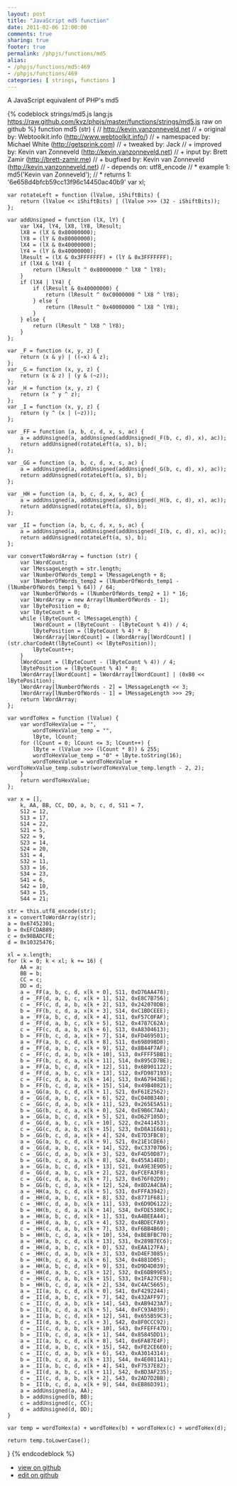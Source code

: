 ```yaml
---
layout: post
title: "JavaScript md5 function"
date: 2011-02-06 12:00:00
comments: true
sharing: true
footer: true
permalink: /phpjs/functions/md5
alias:
- /phpjs/functions/md5:469
- /phpjs/functions/469
categories: [ strings, functions ]
---
```

A JavaScript equivalent of PHP's md5
<!-- more -->
{% codeblock strings/md5.js lang:js https://raw.github.com/kvz/phpjs/master/functions/strings/md5.js raw on github %}
function md5 (str) {
    // http://kevin.vanzonneveld.net
    // +   original by: Webtoolkit.info (http://www.webtoolkit.info/)
    // + namespaced by: Michael White (http://getsprink.com)
    // +    tweaked by: Jack
    // +   improved by: Kevin van Zonneveld (http://kevin.vanzonneveld.net)
    // +      input by: Brett Zamir (http://brett-zamir.me)
    // +   bugfixed by: Kevin van Zonneveld (http://kevin.vanzonneveld.net)
    // -    depends on: utf8_encode
    // *     example 1: md5('Kevin van Zonneveld');
    // *     returns 1: '6e658d4bfcb59cc13f96c14450ac40b9'
    var xl;

    var rotateLeft = function (lValue, iShiftBits) {
        return (lValue << iShiftBits) | (lValue >>> (32 - iShiftBits));
    };

    var addUnsigned = function (lX, lY) {
        var lX4, lY4, lX8, lY8, lResult;
        lX8 = (lX & 0x80000000);
        lY8 = (lY & 0x80000000);
        lX4 = (lX & 0x40000000);
        lY4 = (lY & 0x40000000);
        lResult = (lX & 0x3FFFFFFF) + (lY & 0x3FFFFFFF);
        if (lX4 & lY4) {
            return (lResult ^ 0x80000000 ^ lX8 ^ lY8);
        }
        if (lX4 | lY4) {
            if (lResult & 0x40000000) {
                return (lResult ^ 0xC0000000 ^ lX8 ^ lY8);
            } else {
                return (lResult ^ 0x40000000 ^ lX8 ^ lY8);
            }
        } else {
            return (lResult ^ lX8 ^ lY8);
        }
    };

    var _F = function (x, y, z) {
        return (x & y) | ((~x) & z);
    };
    var _G = function (x, y, z) {
        return (x & z) | (y & (~z));
    };
    var _H = function (x, y, z) {
        return (x ^ y ^ z);
    };
    var _I = function (x, y, z) {
        return (y ^ (x | (~z)));
    };

    var _FF = function (a, b, c, d, x, s, ac) {
        a = addUnsigned(a, addUnsigned(addUnsigned(_F(b, c, d), x), ac));
        return addUnsigned(rotateLeft(a, s), b);
    };

    var _GG = function (a, b, c, d, x, s, ac) {
        a = addUnsigned(a, addUnsigned(addUnsigned(_G(b, c, d), x), ac));
        return addUnsigned(rotateLeft(a, s), b);
    };

    var _HH = function (a, b, c, d, x, s, ac) {
        a = addUnsigned(a, addUnsigned(addUnsigned(_H(b, c, d), x), ac));
        return addUnsigned(rotateLeft(a, s), b);
    };

    var _II = function (a, b, c, d, x, s, ac) {
        a = addUnsigned(a, addUnsigned(addUnsigned(_I(b, c, d), x), ac));
        return addUnsigned(rotateLeft(a, s), b);
    };

    var convertToWordArray = function (str) {
        var lWordCount;
        var lMessageLength = str.length;
        var lNumberOfWords_temp1 = lMessageLength + 8;
        var lNumberOfWords_temp2 = (lNumberOfWords_temp1 - (lNumberOfWords_temp1 % 64)) / 64;
        var lNumberOfWords = (lNumberOfWords_temp2 + 1) * 16;
        var lWordArray = new Array(lNumberOfWords - 1);
        var lBytePosition = 0;
        var lByteCount = 0;
        while (lByteCount < lMessageLength) {
            lWordCount = (lByteCount - (lByteCount % 4)) / 4;
            lBytePosition = (lByteCount % 4) * 8;
            lWordArray[lWordCount] = (lWordArray[lWordCount] | (str.charCodeAt(lByteCount) << lBytePosition));
            lByteCount++;
        }
        lWordCount = (lByteCount - (lByteCount % 4)) / 4;
        lBytePosition = (lByteCount % 4) * 8;
        lWordArray[lWordCount] = lWordArray[lWordCount] | (0x80 << lBytePosition);
        lWordArray[lNumberOfWords - 2] = lMessageLength << 3;
        lWordArray[lNumberOfWords - 1] = lMessageLength >>> 29;
        return lWordArray;
    };

    var wordToHex = function (lValue) {
        var wordToHexValue = "",
            wordToHexValue_temp = "",
            lByte, lCount;
        for (lCount = 0; lCount <= 3; lCount++) {
            lByte = (lValue >>> (lCount * 8)) & 255;
            wordToHexValue_temp = "0" + lByte.toString(16);
            wordToHexValue = wordToHexValue + wordToHexValue_temp.substr(wordToHexValue_temp.length - 2, 2);
        }
        return wordToHexValue;
    };

    var x = [],
        k, AA, BB, CC, DD, a, b, c, d, S11 = 7,
        S12 = 12,
        S13 = 17,
        S14 = 22,
        S21 = 5,
        S22 = 9,
        S23 = 14,
        S24 = 20,
        S31 = 4,
        S32 = 11,
        S33 = 16,
        S34 = 23,
        S41 = 6,
        S42 = 10,
        S43 = 15,
        S44 = 21;

    str = this.utf8_encode(str);
    x = convertToWordArray(str);
    a = 0x67452301;
    b = 0xEFCDAB89;
    c = 0x98BADCFE;
    d = 0x10325476;

    xl = x.length;
    for (k = 0; k < xl; k += 16) {
        AA = a;
        BB = b;
        CC = c;
        DD = d;
        a = _FF(a, b, c, d, x[k + 0], S11, 0xD76AA478);
        d = _FF(d, a, b, c, x[k + 1], S12, 0xE8C7B756);
        c = _FF(c, d, a, b, x[k + 2], S13, 0x242070DB);
        b = _FF(b, c, d, a, x[k + 3], S14, 0xC1BDCEEE);
        a = _FF(a, b, c, d, x[k + 4], S11, 0xF57C0FAF);
        d = _FF(d, a, b, c, x[k + 5], S12, 0x4787C62A);
        c = _FF(c, d, a, b, x[k + 6], S13, 0xA8304613);
        b = _FF(b, c, d, a, x[k + 7], S14, 0xFD469501);
        a = _FF(a, b, c, d, x[k + 8], S11, 0x698098D8);
        d = _FF(d, a, b, c, x[k + 9], S12, 0x8B44F7AF);
        c = _FF(c, d, a, b, x[k + 10], S13, 0xFFFF5BB1);
        b = _FF(b, c, d, a, x[k + 11], S14, 0x895CD7BE);
        a = _FF(a, b, c, d, x[k + 12], S11, 0x6B901122);
        d = _FF(d, a, b, c, x[k + 13], S12, 0xFD987193);
        c = _FF(c, d, a, b, x[k + 14], S13, 0xA679438E);
        b = _FF(b, c, d, a, x[k + 15], S14, 0x49B40821);
        a = _GG(a, b, c, d, x[k + 1], S21, 0xF61E2562);
        d = _GG(d, a, b, c, x[k + 6], S22, 0xC040B340);
        c = _GG(c, d, a, b, x[k + 11], S23, 0x265E5A51);
        b = _GG(b, c, d, a, x[k + 0], S24, 0xE9B6C7AA);
        a = _GG(a, b, c, d, x[k + 5], S21, 0xD62F105D);
        d = _GG(d, a, b, c, x[k + 10], S22, 0x2441453);
        c = _GG(c, d, a, b, x[k + 15], S23, 0xD8A1E681);
        b = _GG(b, c, d, a, x[k + 4], S24, 0xE7D3FBC8);
        a = _GG(a, b, c, d, x[k + 9], S21, 0x21E1CDE6);
        d = _GG(d, a, b, c, x[k + 14], S22, 0xC33707D6);
        c = _GG(c, d, a, b, x[k + 3], S23, 0xF4D50D87);
        b = _GG(b, c, d, a, x[k + 8], S24, 0x455A14ED);
        a = _GG(a, b, c, d, x[k + 13], S21, 0xA9E3E905);
        d = _GG(d, a, b, c, x[k + 2], S22, 0xFCEFA3F8);
        c = _GG(c, d, a, b, x[k + 7], S23, 0x676F02D9);
        b = _GG(b, c, d, a, x[k + 12], S24, 0x8D2A4C8A);
        a = _HH(a, b, c, d, x[k + 5], S31, 0xFFFA3942);
        d = _HH(d, a, b, c, x[k + 8], S32, 0x8771F681);
        c = _HH(c, d, a, b, x[k + 11], S33, 0x6D9D6122);
        b = _HH(b, c, d, a, x[k + 14], S34, 0xFDE5380C);
        a = _HH(a, b, c, d, x[k + 1], S31, 0xA4BEEA44);
        d = _HH(d, a, b, c, x[k + 4], S32, 0x4BDECFA9);
        c = _HH(c, d, a, b, x[k + 7], S33, 0xF6BB4B60);
        b = _HH(b, c, d, a, x[k + 10], S34, 0xBEBFBC70);
        a = _HH(a, b, c, d, x[k + 13], S31, 0x289B7EC6);
        d = _HH(d, a, b, c, x[k + 0], S32, 0xEAA127FA);
        c = _HH(c, d, a, b, x[k + 3], S33, 0xD4EF3085);
        b = _HH(b, c, d, a, x[k + 6], S34, 0x4881D05);
        a = _HH(a, b, c, d, x[k + 9], S31, 0xD9D4D039);
        d = _HH(d, a, b, c, x[k + 12], S32, 0xE6DB99E5);
        c = _HH(c, d, a, b, x[k + 15], S33, 0x1FA27CF8);
        b = _HH(b, c, d, a, x[k + 2], S34, 0xC4AC5665);
        a = _II(a, b, c, d, x[k + 0], S41, 0xF4292244);
        d = _II(d, a, b, c, x[k + 7], S42, 0x432AFF97);
        c = _II(c, d, a, b, x[k + 14], S43, 0xAB9423A7);
        b = _II(b, c, d, a, x[k + 5], S44, 0xFC93A039);
        a = _II(a, b, c, d, x[k + 12], S41, 0x655B59C3);
        d = _II(d, a, b, c, x[k + 3], S42, 0x8F0CCC92);
        c = _II(c, d, a, b, x[k + 10], S43, 0xFFEFF47D);
        b = _II(b, c, d, a, x[k + 1], S44, 0x85845DD1);
        a = _II(a, b, c, d, x[k + 8], S41, 0x6FA87E4F);
        d = _II(d, a, b, c, x[k + 15], S42, 0xFE2CE6E0);
        c = _II(c, d, a, b, x[k + 6], S43, 0xA3014314);
        b = _II(b, c, d, a, x[k + 13], S44, 0x4E0811A1);
        a = _II(a, b, c, d, x[k + 4], S41, 0xF7537E82);
        d = _II(d, a, b, c, x[k + 11], S42, 0xBD3AF235);
        c = _II(c, d, a, b, x[k + 2], S43, 0x2AD7D2BB);
        b = _II(b, c, d, a, x[k + 9], S44, 0xEB86D391);
        a = addUnsigned(a, AA);
        b = addUnsigned(b, BB);
        c = addUnsigned(c, CC);
        d = addUnsigned(d, DD);
    }

    var temp = wordToHex(a) + wordToHex(b) + wordToHex(c) + wordToHex(d);

    return temp.toLowerCase();
}
{% endcodeblock %}
<ul>
 <li><a href="https://github.com/kvz/phpjs/blob/master/functions/strings/md5.js">view on github</a></li>
 <li><a href="https://github.com/kvz/phpjs/edit/master/functions/strings/md5.js">edit on github</a></li>
</ul>
